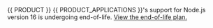 <Callout type="important">

  {{ PRODUCT }} {{ PRODUCT_APPLICATIONS }}'s support for Node.js version 16 is undergoing end-of-life. [View the end-of-life plan.](/applications/install_nodejs#end-of-life-for-node-js-16-support)

</Callout>
